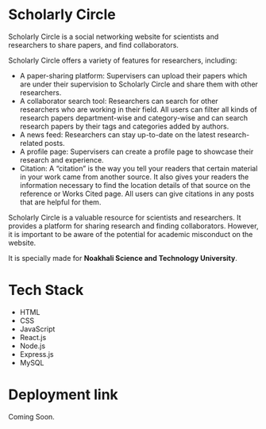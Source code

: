 # Scholarly Circle

Scholarly Circle is a social networking website for scientists and researchers to share papers, and find collaborators.

Scholarly Circle offers a variety of features for researchers, including:

<ul>
  <li>A paper-sharing platform: Supervisers can upload their papers which are under their supervision to Scholarly Circle and share them with other researchers.</li>
  <li>A collaborator search tool: Researchers can search for other researchers who are working in their field. All users can filter all kinds of research papers department-wise and category-wise and can search research papers by their tags and categories added by authors.</li>
  <li>A news feed: Researchers can stay up-to-date on the latest research-related posts.</li>
  <li>A profile page: Supervisers can create a profile page to showcase their research and experience.</li>
  <li>Citation: A “citation” is the way you tell your readers that certain material in your work came from another source. It also gives your readers the information necessary to find the
  location details of that source on the reference or Works Cited page. All users can give citations in any posts that are helpful for them.</li>
</ul>

Scholarly Circle is a valuable resource for scientists and researchers. It provides a platform for sharing research and finding collaborators. However, it is important to be aware of the potential for academic misconduct on the website.

It is specially made for <strong>Noakhali Science and Technology University</strong>.

# Tech Stack

<ul>
  <li>HTML</li>
  <li>CSS</li>
  <li>JavaScript</li>
  <li>React.js</li>
  <li>Node.js</li>
  <li>Express.js</li>
  <li>MySQL</li>
</ul>

# Deployment link

Coming Soon.
